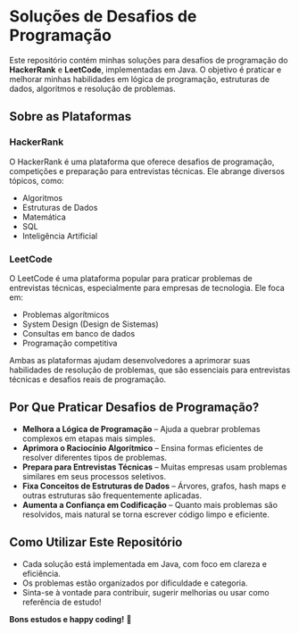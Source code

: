 # Soluções de Desafios de Programação  

Este repositório contém minhas soluções para desafios de programação do **HackerRank** e **LeetCode**, implementadas em Java. O objetivo é praticar e melhorar minhas habilidades em lógica de programação, estruturas de dados, algoritmos e resolução de problemas.  

## Sobre as Plataformas  

### HackerRank  
O HackerRank é uma plataforma que oferece desafios de programação, competições e preparação para entrevistas técnicas. Ele abrange diversos tópicos, como:  
- Algoritmos  
- Estruturas de Dados  
- Matemática  
- SQL  
- Inteligência Artificial  

### LeetCode  
O LeetCode é uma plataforma popular para praticar problemas de entrevistas técnicas, especialmente para empresas de tecnologia. Ele foca em:  
- Problemas algorítmicos  
- System Design (Design de Sistemas)  
- Consultas em banco de dados  
- Programação competitiva  

Ambas as plataformas ajudam desenvolvedores a aprimorar suas habilidades de resolução de problemas, que são essenciais para entrevistas técnicas e desafios reais de programação.  

## Por Que Praticar Desafios de Programação?  
- **Melhora a Lógica de Programação** – Ajuda a quebrar problemas complexos em etapas mais simples.  
- **Aprimora o Raciocínio Algorítmico** – Ensina formas eficientes de resolver diferentes tipos de problemas.  
- **Prepara para Entrevistas Técnicas** – Muitas empresas usam problemas similares em seus processos seletivos.  
- **Fixa Conceitos de Estruturas de Dados** – Árvores, grafos, hash maps e outras estruturas são frequentemente aplicadas.  
- **Aumenta a Confiança em Codificação** – Quanto mais problemas são resolvidos, mais natural se torna escrever código limpo e eficiente.  

## Como Utilizar Este Repositório  
- Cada solução está implementada em Java, com foco em clareza e eficiência.  
- Os problemas estão organizados por dificuldade e categoria.  
- Sinta-se à vontade para contribuir, sugerir melhorias ou usar como referência de estudo!  

**Bons estudos e happy coding!** 🚀
